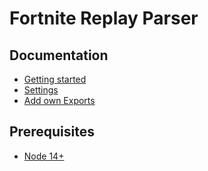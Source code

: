 # Fortnite Replay Parser

## Documentation

- [Getting started](./docs/gettingStarted.md)
- [Settings](./docs/settings.md)
- [Add own Exports](./docs/addOwnExports.md)

## Prerequisites

  * [Node 14+](https://nodejs.org/)
